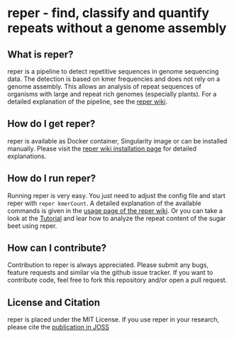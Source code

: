 # reper - find, classify and quantify repeats without a genome assembly


## What is reper?
reper is a pipeline to detect repetitive sequences in genome sequencing data.
The detection is based on kmer frequencies and does not rely on a genome assembly.
This allows an analysis of repeat sequences of organisms with large and repeat rich
genomes (especially plants). For a detailed explanation of the pipeline, see the [reper wiki](https://github.com/nterhoeven/reper/wiki/How-does-reper-work%3F).


## How do I get reper?
reper is available as Docker container, Singularity image or can be installed manually.
Please visit the [reper wiki installation page](https://github.com/nterhoeven/reper/wiki/Installation) for detailed explanations.

## How do I run reper?
Running reper is very easy. You just need to adjust the config file and start reper with `reper kmerCount`.
A detailed explanation of the available commands is given in the [usage page of the reper wiki](https://github.com/nterhoeven/reper/wiki/Using-reper).
Or you can take a look at the [Tutorial](https://github.com/nterhoeven/reper/wiki/Tutorial) and lear how to analyze the
repeat content of the sugar beet using reper.


## How can I contribute?
Contribution to reper is always appreciated. Please submit any bugs, feature requests and similar via the github issue tracker.
If you want to contribute code, feel free to fork this repository and/or open a pull request.

## License and Citation
reper is placed under the MIT License. If you use reper in your research, please cite the
[publication in JOSS]()

